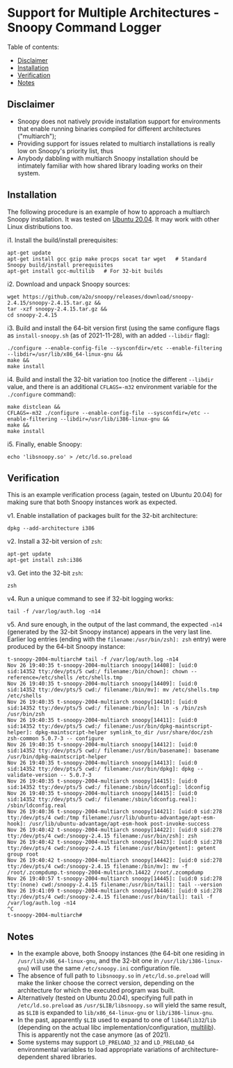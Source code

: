 # Support for Multiple Architectures - Snoopy Command Logger

Table of contents:
* [Disclaimer](#disclaimer)
* [Installation](#installation)
* [Verification](#verification)
* [Notes](#notes)



## Disclaimer

* Snoopy does not natively provide installation support for environments that enable running binaries compiled for different architectures ("multiarch");
* Providing support for issues related to multiarch installations is really low on Snoopy's priority list, thus
* Anybody dabbling with multiarch Snoopy installation should be intimately familiar with how shared library loading works on their system.



## Installation

The following procedure is an example of how to approach a multiarch Snoopy installation.
It was tested on [Ubuntu 20.04](https://releases.ubuntu.com/20.04/).
It may work with other Linux distributions too.

i1. Install the build/install prerequisites:
```
apt-get update
apt-get install gcc gzip make procps socat tar wget   # Standard Snoopy build/install prerequisites
apt-get install gcc-multilib   # For 32-bit builds
```

i2. Download and unpack Snoopy sources:
```
wget https://github.com/a2o/snoopy/releases/download/snoopy-2.4.15/snoopy-2.4.15.tar.gz &&
tar -xzf snoopy-2.4.15.tar.gz &&
cd snoopy-2.4.15
```

i3. Build and install the 64-bit version first (using the same configure flags as `install-snoopy.sh` (as of 2021-11-28), with an added `--libdir` flag):
```
./configure --enable-config-file --sysconfdir=/etc --enable-filtering --libdir=/usr/lib/x86_64-linux-gnu &&
make &&
make install
```

i4. Build and install the 32-bit variation too (notice the different `--libdir` value, and there is an additional `CFLAGS=-m32` environment variable for the `./configure` command):
```
make distclean &&
CFLAGS=-m32 ./configure --enable-config-file --sysconfdir=/etc --enable-filtering --libdir=/usr/lib/i386-linux-gnu &&
make &&
make install
```

i5. Finally, enable Snoopy:
```
echo 'libsnoopy.so' > /etc/ld.so.preload
```



## Verification

This is an example verification process (again, tested on Ubuntu 20.04) for making sure that both Snoopy instances work as expected.

v1. Enable installation of packages built for the 32-bit architecture:
```
dpkg --add-architecture i386
```

v2. Install a 32-bit version of `zsh`:
```
apt-get update
apt-get install zsh:i386
```

v3. Get into the 32-bit `zsh`:
```
zsh
```

v4. Run a unique command to see if 32-bit logging works:
```
tail -f /var/log/auth.log -n14
```

v5. And sure enough, in the output of the last command, the expected `-n14` (generated by the 32-bit Snoopy instance) appears in the very last line.
Earlier log entries (ending with the `filename:/usr/bin/zsh]: zsh` entry) were produced by the 64-bit Snoopy instance:
```
t-snoopy-2004-multiarch# tail -f /var/log/auth.log -n14
Nov 26 19:40:35 t-snoopy-2004-multiarch snoopy[14408]: [uid:0 sid:14352 tty:/dev/pts/5 cwd:/ filename:/bin/chown]: chown --reference=/etc/shells /etc/shells.tmp
Nov 26 19:40:35 t-snoopy-2004-multiarch snoopy[14409]: [uid:0 sid:14352 tty:/dev/pts/5 cwd:/ filename:/bin/mv]: mv /etc/shells.tmp /etc/shells
Nov 26 19:40:35 t-snoopy-2004-multiarch snoopy[14410]: [uid:0 sid:14352 tty:/dev/pts/5 cwd:/ filename:/bin/ln]: ln -s /bin/zsh /usr/bin/zsh
Nov 26 19:40:35 t-snoopy-2004-multiarch snoopy[14411]: [uid:0 sid:14352 tty:/dev/pts/5 cwd:/ filename:/usr/bin/dpkg-maintscript-helper]: dpkg-maintscript-helper symlink_to_dir /usr/share/doc/zsh zsh-common 5.0.7-3 -- configure
Nov 26 19:40:35 t-snoopy-2004-multiarch snoopy[14412]: [uid:0 sid:14352 tty:/dev/pts/5 cwd:/ filename:/usr/bin/basename]: basename /usr/bin/dpkg-maintscript-helper
Nov 26 19:40:35 t-snoopy-2004-multiarch snoopy[14413]: [uid:0 sid:14352 tty:/dev/pts/5 cwd:/ filename:/usr/bin/dpkg]: dpkg --validate-version -- 5.0.7-3
Nov 26 19:40:35 t-snoopy-2004-multiarch snoopy[14415]: [uid:0 sid:14352 tty:/dev/pts/5 cwd:/ filename:/sbin/ldconfig]: ldconfig
Nov 26 19:40:35 t-snoopy-2004-multiarch snoopy[14415]: [uid:0 sid:14352 tty:/dev/pts/5 cwd:/ filename:/sbin/ldconfig.real]: /sbin/ldconfig.real
Nov 26 19:40:36 t-snoopy-2004-multiarch snoopy[14421]: [uid:0 sid:278 tty:/dev/pts/4 cwd:/tmp filename:/usr/lib/ubuntu-advantage/apt-esm-hook]: /usr/lib/ubuntu-advantage/apt-esm-hook post-invoke-success
Nov 26 19:40:42 t-snoopy-2004-multiarch snoopy[14422]: [uid:0 sid:278 tty:/dev/pts/4 cwd:/snoopy-2.4.15 filename:/usr/bin/zsh]: zsh
Nov 26 19:40:42 t-snoopy-2004-multiarch snoopy[14423]: [uid:0 sid:278 tty:/dev/pts/4 cwd:/snoopy-2.4.15 filename:/usr/bin/getent]: getent group root
Nov 26 19:40:42 t-snoopy-2004-multiarch snoopy[14442]: [uid:0 sid:278 tty:/dev/pts/4 cwd:/snoopy-2.4.15 filename:/bin/mv]: mv -f /root/.zcompdump.t-snoopy-2004-multiarch.14422 /root/.zcompdump
Nov 26 19:40:57 t-snoopy-2004-multiarch snoopy[14445]: [uid:0 sid:278 tty:(none) cwd:/snoopy-2.4.15 filename:/usr/bin/tail]: tail --version
Nov 26 19:41:09 t-snoopy-2004-multiarch snoopy[14446]: [uid:0 sid:278 tty:/dev/pts/4 cwd:/snoopy-2.4.15 filename:/usr/bin/tail]: tail -f /var/log/auth.log -n14
^C
t-snoopy-2004-multiarch#
```



## Notes

* In the example above, both Snoopy instances (the 64-bit one residing in `/usr/lib/x86_64-linux-gnu`, and the 32-bit one in `/usr/lib/i386-linux-gnu`) will use the same `/etc/snoopy.ini` configuration file.
* The absence of full path to `libsnoopy.so` in `/etc/ld.so.preload` will make the linker choose the correct version, depending on the architecture for which the executed program was built.
* Alternatively (tested on Ubuntu 20.04), specifying full path in `/etc/ld.so.preload` as `/usr/$LIB/libsnoopy.so` will yield the same result, as `$LIB` is expanded to `lib/x86_64-linux-gnu` or `lib/i386-linux-gnu`.
* In the past, apparently `$LIB` used to expand to one of `lib64`/`lib32`/`lib` (depending on the actual libc implementation/configuration, [multilib](https://de.wikipedia.org/wiki/Multilib)). This is apparently not the case anymore (as of 2021).
* Some systems may support `LD_PRELOAD_32` and `LD_PRELOAD_64` environmental variables to load appropriate variations of architecture-dependent shared libraries.
